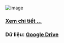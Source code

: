 ![image](https://github.com/khoaht312/vnhsge-2018/assets/69152064/099d659b-c010-45c6-9146-c6ac03a3296b)
### [**Xem chi tiết ...**](https://khoaht312.github.io/vnhsge-2018/main/VNHSGE-2018.pdf)<br>
### **Dữ liệu**: [Google Drive](https://drive.google.com/drive/folders/19LeDdO2OOZO4CH51vQv3FAUtZ5OzZaMI?usp=sharing)
